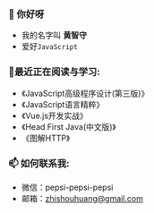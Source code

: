 

<!--
**zhishouH/zhishouH** is a ✨ _special_ ✨ repository because its `README.md` (this file) appears on your GitHub profile.

Here are some ideas to get you started:

- 🔭 I’m currently working on ...
- 🌱 I’m currently learning ...
- 👯 I’m looking to collaborate on ...
- 🤔 I’m looking for help with ...
- 💬 Ask me about ...
- 📫 How to reach me: ...
- 😄 Pronouns: ...
- ⚡ Fun fact: ...
-->
### 👋 你好呀
  - 我的名字叫 <b>黄智守</b>
  - 爱好`JavaScript`

### 🌱最近正在阅读与学习:
  - 《JavaScript高级程序设计(第三版)》
  - 《JavaScript语言精粹》
  - 《Vue.js开发实战》
  - 《Head First Java(中文版)》
  - 《图解HTTP》

### 📫 如何联系我:
  - 微信：pepsi-pepsi-pepsi
  - 邮箱：zhishouhuang@gmail.com
